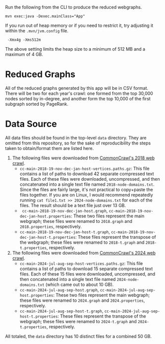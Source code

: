 Run the following from the CLI to produce the reduced webgraphs.

```
mvn exec:java -Dexec.mainClass="App"
```

If you run out of heap memory or if you need to restrict it, try adjusting it within the `.mvn/jvm.config` file.

```
 -Xmx4g -Xms512m
```

The above setting limits the heap size to a minimum of 512 MB and a maximum of 4 GB.

# Reduced Graphs

All of the reduced graphs generated by this app will be in CSV format. There will be two for each year's crawl: one formed from the top 30,000 nodes sorted by
in-degree, and another form the top 10,000 of the first subgraph sorted by PageRank.

# Data Source

All data files should be found in the top-level `data` directory. They are omitted from this repository, so for the sake of reproducibility the steps taken to obtain/format them are listed here.

1. The following files were downloaded from [CommonCrawl's 2018 web crawl](https://data.commoncrawl.org/projects/hyperlinkgraph/cc-main-2018-19-nov-dec-jan/index.html).
    - `cc-main-2018-19-nov-dec-jan-host-vertices.paths.gz`: This file contains a list of paths to download 42 separate compressed text files. Each of these files were downloaded, uncompressed, and then concatenated into a single text file named `2018-node-domains.txt`. Since the files are fairly large, it's not practical to copy+paste the files together. If you are on Linux, I would recommend repeatedly running `cat file1.txt >> 2024-node-domains.txt` for each of the files. The result should be a text file just over 13 GB.
    - `	cc-main-2018-19-nov-dec-jan-host.graph`, `cc-main-2018-19-nov-dec-jan-host.properties`: These two files represent the main webgraph; these files were renamed to `2018.graph` and `2018.properties`, respectively.
    - `cc-main-2018-19-nov-dec-jan-host-t.graph`, `cc-main-2018-19-nov-dec-jan-host-t.properties`: These files represent the transpose of the webgraph; these files were renamed to `2018-t.graph` and `2018-t.properties`, respectively.
2. The following files were downloaded from [CommonCrawl's 2024 web crawl](https://data.commoncrawl.org/projects/hyperlinkgraph/cc-main-2024-jul-aug-sep/index.html).
    - `cc-main-2024-jul-aug-sep-host-vertices.paths.gz`: This file contains a list of paths to download 15 separate compressed text files. Each of these 15 files were downloaded, uncompressed, and then concatenated into a single text file named `2024-node-domains.txt` (which came out to about 10 GB).
    - `cc-main-2024-jul-aug-sep-host.graph`, `cc-main-2024-jul-aug-sep-host.properties`: These two files represent the main webgraph; these files were renamed to `2024.graph` and `2024.properties`, respectively.
    - `cc-main-2024-jul-aug-sep-host-t.graph`, `cc-main-2024-jul-aug-sep-host-t.properties`: These files represent the transpose of the webgraph; these files were renamed to `2024-t.graph` and `2024-t.properties`, respectively.

All totaled, the `data` directory has 10 distinct files for a combined 50 GB.